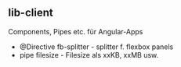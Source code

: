 ## lib-client

Components, Pipes etc. für Angular-Apps 

* @Directive fb-splitter - splitter f. flexbox panels
* pipe filesize - Filesize als xxKB, xxMB usw.
